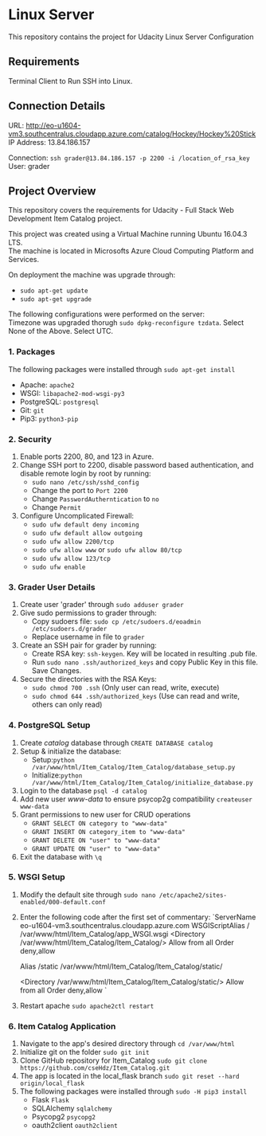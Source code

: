 # Linux Server
This repository contains the project for Udacity Linux Server Configuration

## Requirements
Terminal Client to Run SSH into Linux.

## Connection Details
URL: http://eo-u1604-vm3.southcentralus.cloudapp.azure.com/catalog/Hockey/Hockey%20Stick
IP Address: 13.84.186.157

Connection: `ssh grader@13.84.186.157 -p 2200 -i /location_of_rsa_key`
User: grader

## Project Overview
This repository covers the requirements for Udacity - Full Stack Web Development Item Catalog project.

This project was created using a Virtual Machine running Ubuntu 16.04.3 LTS.  
The machine is located in Microsofts Azure Cloud Computing Platform and Services.

On deployment the machine was upgrade through:
- `sudo apt-get update`
- `sudo apt-get upgrade`

The following configurations were performed on the server:  
Timezone was upgraded thorugh `sudo dpkg-reconfigure tzdata`. Select None of the Above. Select UTC.

### 1. Packages
The following packages were installed through `sudo apt-get install`
- Apache: `apache2`
- WSGI: `libapache2-mod-wsgi-py3`
- PostgreSQL: `postgresql`
- Git: `git`
- Pip3: `python3-pip`

### 2. Security
1. Enable ports 2200, 80, and 123 in Azure.
2. Change SSH port to 2200, disable password based authentication, and disable remote login by root by running:
   - `sudo nano /etc/ssh/sshd_config`
   - Change the port to `Port 2200`
   - Change `PasswordAutherntication` to `no`
   - Change `Permit`
3. Configure Uncomplicated Firewall:
   - `sudo ufw default deny incoming`
   - `sudo ufw default allow outgoing`
   - `sudo ufw allow 2200/tcp`
   - `sudo ufw allow www` or `sudo ufw allow 80/tcp`
   - `sudo ufw allow 123/tcp`
   - `sudo ufw enable`

### 3. Grader User Details
1. Create user 'grader' through `sudo adduser grader`
2. Give sudo permissions to grader through:
    - Copy sudoers file: `sudo cp /etc/sudoers.d/eoadmin /etc/sudoers.d/grader`
    - Replace username in file to `grader`
3. Create an SSH pair for grader by running:
    - Create RSA key: `ssh-keygen`. Key will be located in resulting .pub file.
    - Run `sudo nano .ssh/authorized_keys` and copy Public Key in this file. Save Changes.
4. Secure the directories with the RSA Keys:
    - `sudo chmod 700 .ssh` (Only user can read, write, execute)
    - `sudo chmod 644 .ssh/authorized_keys` (Use can read and write, others can only read)

### 4. PostgreSQL Setup
1. Create *catalog* database through `CREATE DATABASE catalog`
2. Setup & initialize the database:
   - Setup:`python /var/www/html/Item_Catalog/Item_Catalog/database_setup.py`
   - Initialize:`python /var/www/html/Item_Catalog/Item_Catalog/initialize_database.py`
2. Login to the database `psql -d catalog`
3. Add new user *www-data* to ensure psycop2g compatibility `createuser www-data`
4. Grant permissions to new user for CRUD operations
   - `GRANT SELECT ON category to "www-data"`
   - `GRANT INSERT ON category_item to "www-data"`
   - `GRANT DELETE ON "user" to "www-data"`
   - `GRANT UPDATE ON "user" to "www-data"`
5. Exit the database with `\q`

### 5. WSGI Setup
1. Modify the default site through `sudo nano /etc/apache2/sites-enabled/000-default.conf`
2. Enter the following code after the first set of commentary:
   `ServerName eo-u1604-vm3.southcentralus.cloudapp.azure.com
    WSGIScriptAlias / /var/www/html/Item_Catalog/app_WSGI.wsgi
    <Directory /var/www/html/Item_Catalog/Item_Catalog/>
      Allow from all
      Order deny,allow
    </Directory>

    Alias /static /var/www/html/Item_Catalog/Item_Catalog/static/

   <Directory /var/www/html/Item_Catalog/Item_Catalog/static/>
          Allow from all
          Order deny,allow
   </Directory>`
3. Restart apache `sudo apache2ctl restart`

### 6. Item Catalog Application
1. Navigate to the app's desired directory through `cd /var/www/html`
2. Initialize git on the folder `sudo git init`
3. Clone GitHub repository for Item_Catalog `sudo git clone https://github.com/cseHdz/Item_Catalog.git`
4. The app is located in the local_flask branch `sudo git reset --hard origin/local_flask`
5. The following packages were installed through `sudo -H pip3 install`
   - Flask `Flask`
   - SQLAlchemy `sqlalchemy`
   - Psycopg2 `psycopg2`
   - oauth2client `oauth2client`
